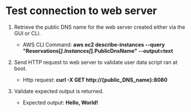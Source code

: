 # Test connection to web server

1. Retrieve the public DNS name for the web server created either via the GUI or CLI.
    - AWS CLI Command: **aws ec2 describe-instances --query "Reservations[*].Instances[*].PublicDnsName" --output=text**

2. Send HTTP request to web server to validate user data script ran at boot.
    - Http request: **curl -X GET http://{public_DNS_name}:8080**

3. Validate expected output is returned.
    - Expected output: **Hello, World!**

